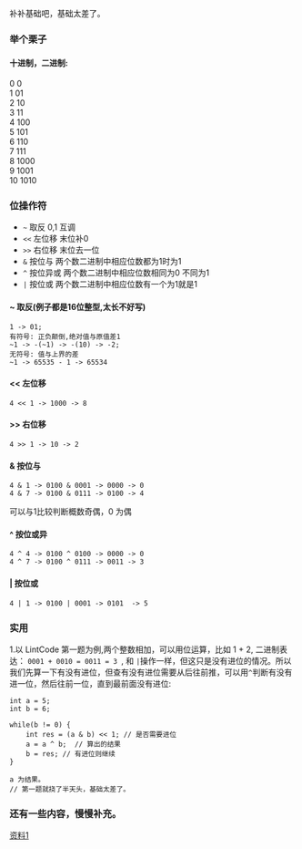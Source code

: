 补补基础吧，基础太差了。
### 举个栗子
#### 十进制，二进制: 
0 0    
1 01    
2 10    
3 11    
4 100    
5 101    
6 110     
7 111    
8 1000    
9 1001    
10 1010    

### 位操作符
- ```~``` 取反 0,1 互调
- ```<<``` 左位移 末位补0
- ```>>``` 右位移 末位去一位
- ```&``` 按位与 两个数二进制中相应位数都为1时为1
- ```^``` 按位异或 两个数二进制中相应位数相同为0 不同为1
- ```|``` 按位或 两个数二进制中相应位数有一个为1就是1

#### ~ 取反(例子都是16位整型,太长不好写)
``` 
1 -> 01;
有符号: 正负颠倒,绝对值与原值差1
~1 -> -(~1) -> -(10) -> -2;
无符号: 值与上界的差
~1 -> 65535 - 1 -> 65534
```
#### << 左位移
```
4 << 1 -> 1000 -> 8
```
#### >> 右位移
```
4 >> 1 -> 10 -> 2
```
#### & 按位与
```
4 & 1 -> 0100 & 0001 -> 0000 -> 0
4 & 7 -> 0100 & 0111 -> 0100 -> 4
```
可以与1比较判断概数奇偶，0 为偶
#### ^ 按位或异
```
4 ^ 4 -> 0100 ^ 0100 -> 0000 -> 0
4 ^ 7 -> 0100 ^ 0111 -> 0011 -> 3
```
#### | 按位或
```
4 | 1 -> 0100 | 0001 -> 0101  -> 5
```

### 实用
1.以 LintCode 第一题为例,两个整数相加，可以用位运算，比如 1 + 2, 二进制表达： ```0001 + 0010 = 0011 = 3 ```, 和 ```|```操作一样，但这只是没有进位的情况。所以我们先算一下有没有进位，但查有没有进位需要从后往前推，可以用```^```判断有没有进一位，然后往前一位，直到最前面没有进位: 
```
int a = 5;
int b = 6;

while(b != 0) {
	int res = (a & b) << 1; // 是否需要进位
	a = a ^ b;  // 算出的结果
	b = res; // 有进位则继续
}
	
a 为结果。
// 第一题就挠了半天头，基础太差了。
```

### 还有一些内容，慢慢补充。

[资料1](https://github.com/FridaS/blog/issues/19)
